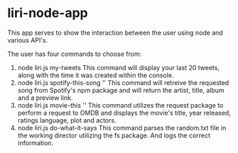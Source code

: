 # liri-node-app

This app serves to show the interaction between the user using node and various API's.

The user has four commands to choose from:
1) node liri.js my-tweets
    This command will display your last 20 tweets, along with the time it was created within the console.
2) node liri.js spotify-this-song '<song-name>'
    This command will retreive the requested song from Spotify's npm package and will return the artist, title, album and a preview link.
3) node liri.js movie-this '<movie-name>'
    This command utilizes the request package to perform a request to OMDB and displays the movie's title, year released, ratings language, plot and actors.
4) node liri.js do-what-it-says
    This command parses the random.txt file in the working director utilizing the fs package. And logs the correct information.